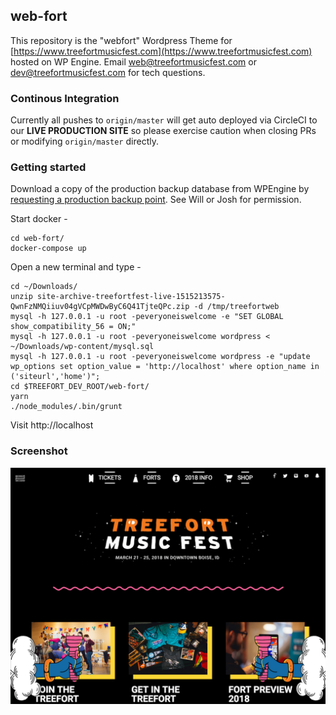 ## web-fort  

This repository is the "webfort" Wordpress Theme for 
[https://www.treefortmusicfest.com](https://www.treefortmusicfest.com) hosted on WP Engine. Email
[web@treefortmusicfest.com](mailto:web@treefortmusicfest.com) or 
[dev@treefortmusicfest.com](mailto:dev@treefortmusicfest.com) for tech questions.

### Continous Integration

Currently all pushes to `origin/master` will get auto deployed via CircleCI to our **LIVE PRODUCTION 
SITE** so please exercise caution when closing PRs or modifying `origin/master` directly.

### Getting started

Download a copy of the production backup database from WPEngine by [requesting a production backup point](https://my.wpengine.com/installs/treefortfest/backup_points#production). See Will or Josh for permission.

Start docker -

```
cd web-fort/
docker-compose up
```

Open a new terminal and type -
```
cd ~/Downloads/
unzip site-archive-treefortfest-live-1515213575-QwnFzNMQiiuv04gVCpMWDwByC6Q41TjteQPc.zip -d /tmp/treefortweb
mysql -h 127.0.0.1 -u root -peveryoneiswelcome -e "SET GLOBAL show_compatibility_56 = ON;"
mysql -h 127.0.0.1 -u root -peveryoneiswelcome wordpress < ~/Downloads/wp-content/mysql.sql
mysql -h 127.0.0.1 -u root -peveryoneiswelcome wordpress -e "update wp_options set option_value = 'http://localhost' where option_name in ('siteurl','home')";
cd $TREEFORT_DEV_ROOT/web-fort/
yarn
./node_modules/.bin/grunt
```

Visit http://localhost

### Screenshot 
![screenshot](screenshot.png)
